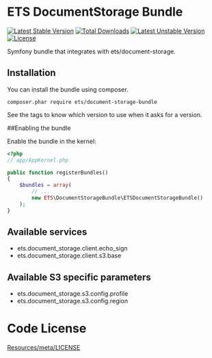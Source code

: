 # ETS DocumentStorage Bundle

[![Latest Stable Version](https://poser.pugx.org/ets/document-storage-bundle/v/stable.svg)](https://packagist.org/packages/ets/document-storage-bundle)
[![Total Downloads](https://poser.pugx.org/ets/document-storage-bundle/downloads.svg)](https://packagist.org/packages/ets/document-storage-bundle)
[![Latest Unstable Version](https://poser.pugx.org/ets/document-storage-bundle/v/unstable.svg)](https://packagist.org/packages/ets/document-storage-bundle)
[![License](https://poser.pugx.org/ets/document-storage-bundle/license.svg)](https://packagist.org/packages/ets/document-storage-bundle)

Symfony bundle that integrates with ets/document-storage.

## Installation

You can install the bundle using composer.
```
composer.phar require ets/document-storage-bundle
```
See the tags to know which version to use when it asks for a version.

##Enabling the bundle

Enable the bundle in the kernel:
``` php
<?php
// app/AppKernel.php

public function registerBundles()
{
    $bundles = array(
        // ...
        new ETS\DocumentStorageBundle\ETSDocumentStorageBundle()
    );
}
```

## Available services

- ets.document_storage.client.echo_sign
- ets.document_storage.client.s3.base

## Available S3 specific parameters

- ets.document_storage.s3.config.profile
- ets.document_storage.s3.config.region

Code License
============
[Resources/meta/LICENSE](https://github.com/ETSGlobal/ETSDocumentStorageBundle/blob/master/Resources/meta/LICENSE)
